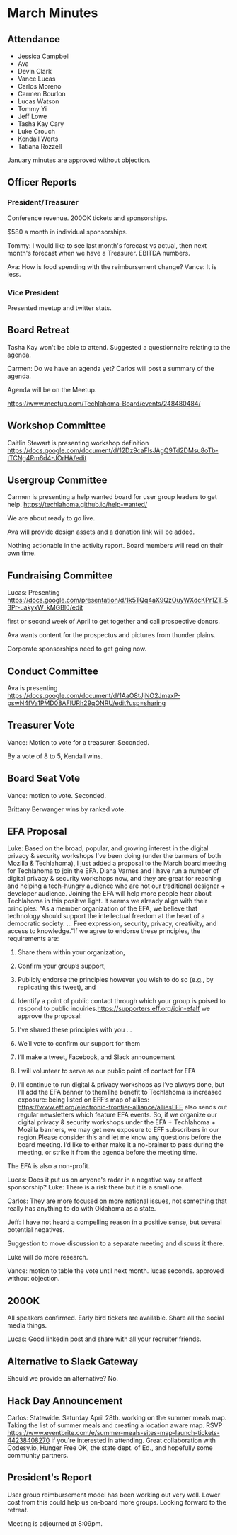 # March Minutes

## Attendance
* Jessica Campbell
* Ava
* Devin Clark
* Vance Lucas
* Carlos Moreno
* Carmen Bourlon
* Lucas Watson
* Tommy Yi
* Jeff Lowe
* Tasha Kay Cary
* Luke Crouch
* Kendall Werts
* Tatiana Rozzell

January minutes are approved without objection.

## Officer Reports

### President/Treasurer

Conference revenue. 200OK tickets and sponsorships.

$580 a month in individual sponsorships.

Tommy: I would like to see last month's forecast vs actual, then next month's forecast when we have a Treasurer. EBITDA numbers.

Ava: How is food spending with the reimbursement change?
Vance: It is less.

### Vice President

Presented meetup and twitter stats.


## Board Retreat

Tasha Kay won't be able to attend. Suggested a questionnaire relating to the agenda.

Carmen: Do we have an agenda yet?
Carlos will post a summary of the agenda.

Agenda will be on the Meetup.

https://www.meetup.com/Techlahoma-Board/events/248480484/

## Workshop Committee

Caitlin Stewart is presenting workshop definition https://docs.google.com/document/d/12Dz9caFlsJAgQ9Td2DMsu8oTb-tTCNg4Rm6d4-JOrHA/edit

## Usergroup Committee

Carmen is presenting a help wanted board for user group leaders to get help. https://techlahoma.github.io/help-wanted/

We are about ready to go live.

Ava will provide design assets and a donation link will be added.

Nothing actionable in the activity report. Board members will read on their own time.

## Fundraising Committee

Lucas: Presenting https://docs.google.com/presentation/d/1k5TQq4aX9QzOuyWXdcKPr1ZT_53Pr-uakyxW_kMGBl0/edit

first or second week of April to get together and call prospective donors.

Ava wants content for the prospectus and pictures from thunder plains.

Corporate sponsorships need to get going now.

## Conduct Committee

Ava is presenting https://docs.google.com/document/d/1AaO8tJjNO2JmaxP-pswN4fVa1PMD08AFlURh29qONRU/edit?usp=sharing


## Treasurer Vote

Vance: Motion to vote for a treasurer. Seconded.

By a vote of 8 to 5, Kendall wins.

## Board Seat Vote

Vance: motion to vote. Seconded.

Brittany Berwanger wins by ranked vote.

## EFA Proposal

Luke: Based on the broad, popular, and growing interest in the digital privacy & security workshops I’ve been doing (under the banners of both Mozilla & Techlahoma), I just added a proposal to the March board meeting for Techlahoma to join the EFA. Diana Varnes and I have run a number of digital privacy & security workshops now, and they are great for reaching and helping a tech-hungry audience who are not our traditional designer + developer audience. Joining the EFA will help more people hear about Techlahoma in this positive light. It seems we already align with their principles: “As a member organization of the EFA, we believe that technology should support the intellectual freedom at the heart of a democratic society. … Free expression, security, privacy, creativity, and access to knowledge.”If we agree to endorse these principles, the requirements are:
1. Share them within your organization,
2. Confirm your group’s support,
3. Publicly endorse the principles however you wish to do so (e.g., by replicating this tweet), and
4. Identify a point of public contact through which your group is poised to respond to public inquiries.https://supporters.eff.org/join-efaIf we approve the proposal:


1. I’ve shared these principles with you …
2. We’ll vote to confirm our support for them
3. I’ll make a tweet, Facebook, and Slack announcement
4. I will volunteer to serve as our public point of contact for EFA
5. I’ll continue to run digital & privacy workshops as I’ve always done, but I’ll add the EFA banner to themThe benefit to Techlahoma is increased exposure: being listed on EFF’s map of allies: https://www.eff.org/electronic-frontier-alliance/alliesEFF also sends out regular newsletters which feature EFA events. So, if we organize our digital privacy & security workshops under the EFA + Techlahoma + Mozilla banners, we may get new exposure to EFF subscribers in our region.Please consider this and let me know any questions before the board meeting. I’d like to either make it a no-brainer to pass during the meeting, or strike it from the agenda before the meeting time.

The EFA is also a non-profit.

Lucas: Does it put us on anyone's radar in a negative way or affect sponsorship?
Luke: There is a risk there but it is a small one.

Carlos: They are more focused on more national issues, not something that really has anything to do with Oklahoma as a state.

Jeff: I have not heard a compelling reason in a positive sense, but several potential negatives.

Suggestion to move discussion to a separate meeting and discuss it there.

Luke will do more research.

Vance: motion to table the vote until next month. lucas seconds. approved without objection.

## 200OK

All speakers confirmed. Early bird tickets are available. Share all the social media things.

Lucas: Good linkedin post and share with all your recruiter friends.

## Alternative to Slack Gateway

Should we provide an alternative? No.

## Hack Day Announcement

Carlos: Statewide. Saturday April 28th. working on the summer meals map. Taking the list of summer meals and creating a location aware map. RSVP https://www.eventbrite.com/e/summer-meals-sites-map-launch-tickets-44238408270 if you're interested in attending. Great collaboration with Codesy.io, Hunger Free OK, the state dept. of Ed., and hopefully some community partners.

## President's Report

User group reimbursement model has been working out very well. Lower cost from this could help us on-board more groups. Looking forward to the retreat.

Meeting is adjourned at 8:09pm.

